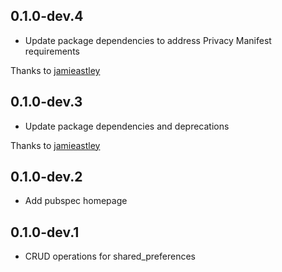 ## 0.1.0-dev.4
- Update package dependencies to address Privacy Manifest requirements

Thanks to [jamieastley](https://github.com/jamieastley)

## 0.1.0-dev.3
- Update package dependencies and deprecations

Thanks to [jamieastley](https://github.com/jamieastley)

## 0.1.0-dev.2

- Add pubspec homepage

## 0.1.0-dev.1

- CRUD operations for shared_preferences